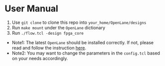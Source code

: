 # User Manual

1. Use `git clone` to clone this repo into `your_home/OpenLane/designs`
2. Run `make mount` under the `OpenLane` dictionary
3. Run `./flow.tcl -design fpga_core`

* Note1: The latest `OpenLane` should be installed correctly. If not, please read and follow the instruction [here](https://github.com/The-OpenROAD-Project/OpenLane).
* Note2: You may want to change the parameters in the `config.tcl` based on your needs accordingly.

